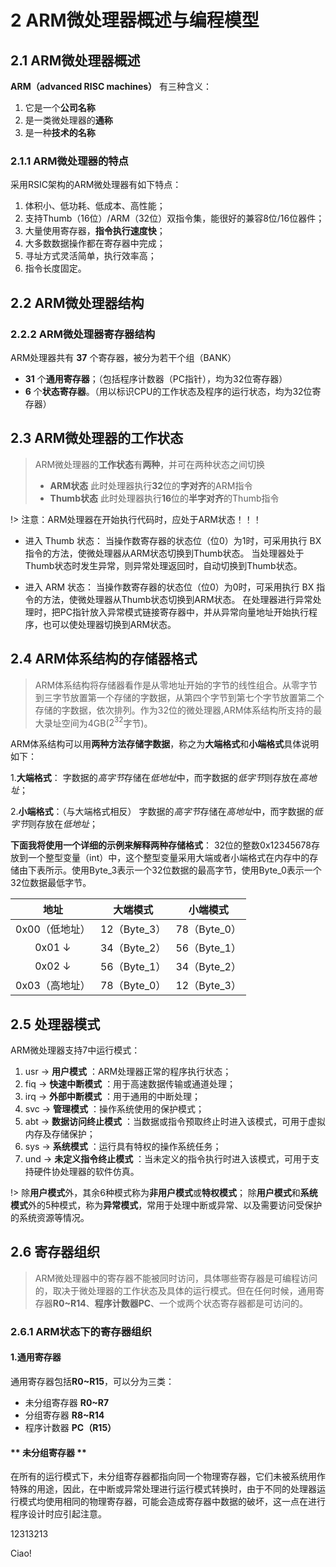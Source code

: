 # 2 ARM微处理器概述与编程模型

## 2.1 ARM微处理器概述

**ARM（advanced RISC machines）** 有三种含义：

1. 它是一个**公司名称**
2. 是一类微处理器的**通称**
3. 是一种**技术的名称**

### 2.1.1 ARM微处理器的特点

采用RSIC架构的ARM微处理器有如下特点：

1. 体积小、低功耗、低成本、高性能；
2. 支持Thumb（16位）/ARM（32位）双指令集，能很好的兼容8位/16位器件；
3. 大量使用寄存器，**指令执行速度快**；
4. 大多数数据操作都在寄存器中完成；
5. 寻址方式灵活简单，执行效率高；
6. 指令长度固定。

## 2.2 ARM微处理器结构

### 2.2.2 ARM微处理器寄存器结构

ARM处理器共有 **37** 个寄存器，被分为若干个组（BANK）

* **31** 个**通用寄存器**；（包括程序计数器（PC指针），均为32位寄存器）
* **6** 个**状态寄存器**。（用以标识CPU的工作状态及程序的运行状态，均为32位寄存器）

## 2.3 ARM微处理器的工作状态

> ARM微处理器的**工作状态**有**两种**，并可在两种状态之间切换
> * **ARM状态**    此时处理器执行**32**位的**字对齐**的ARM指令
> * **Thumb状态**  此时处理器执行**16**位的**半字对齐**的Thumb指令

!> 注意：ARM处理器在开始执行代码时，应处于ARM状态！！！

* 进入 Thumb 状态：
  当操作数寄存器的状态位（位0）为1时，可采用执行 BX 指令的方法，使微处理器从ARM状态切换到Thumb状态。
  当处理器处于Thumb状态时发生异常，则异常处理返回时，自动切换到Thumb状态。

* 进入 ARM 状态：
  当操作数寄存器的状态位（位0）为0时，可采用执行 BX 指令的方法，使微处理器从Thumb状态切换到ARM状态。
  在处理器进行异常处理时，把PC指针放入异常模式链接寄存器中，并从异常向量地址开始执行程序，也可以使处理器切换到ARM状态。

## 2.4 ARM体系结构的存储器格式

> ARM体系结构将存储器看作是从零地址开始的字节的线性组合。从零字节到三字节放置第一个存储的字数据，从第四个字节到第七个字节放置第二个存储的字数据，依次排列。作为32位的微处理器,ARM体系结构所支持的最大录址空间为4GB($2^{32}$字节)。

ARM体系结构可以用**两种方法存储字数据**，称之为**大端格式**和**小端格式**具体说明如下：

1.**大端格式**：
字数据的*高字节*存储在*低地址*中，而字数据的*低字节*则存放在*高地址*；

2.**小端格式**：（与大端格式相反）
字数据的*高字节*存储在*高地址*中，而字数据的*低字节*则存放在*低地址*；

**下面我将使用一个详细的示例来解释两种存储格式**：
32位的整数0x12345678存放到一个整型变量（int）中，这个整型变量采用大端或者小端格式在内存中的存储由下表所示。使用Byte_3表示一个32位数据的最高字节，使用Byte_0表示一个32位数据最低字节。

|地址|大端模式|小端模式|
|:--:|:--:|:--:|
0x00（低地址）|12（Byte_3）|78（Byte_0）
0x01 ↓|34（Byte_2）|56（Byte_1）
0x02 ↓|56（Byte_1）|34（Byte_2）
0x03（高地址）|78（Byte_0）|12（Byte_3）

## 2.5 处理器模式

ARM微处理器支持7中运行模式：

1. usr → **用户模式** ：ARM处理器正常的程序执行状态；
2. fiq → **快速中断模式** ：用于高速数据传输或通道处理；
3. irq → **外部中断模式** ：用于通用的中断处理；
4. svc → **管理模式** ：操作系统使用的保护模式；
5. abt → **数据访问终止模式** ：当数据或指令预取终止时进入该模式，可用于虚拟内存及存储保护；
6. sys → **系统模式** ：运行具有特权的操作系统任务；
7. und → **未定义指令终止模式** ：当未定义的指令执行时进入该模式，可用于支持硬件协处理器的软件仿真。

!> 除**用户模式**外，其余6种模式称为**非用户模式**或**特权模式**；
   除**用户模式**和**系统模式**外的5种模式，称为**异常模式**，常用于处理中断或异常、以及需要访问受保护的系统资源等情况。

## 2.6 寄存器组织

> ARM微处理器中的寄存器不能被同时访问，具体哪些寄存器是可编程访问的，取决于微处理器的工作状态及具体的运行模式。但在任何时候，通用寄存器**R0~R14**、**程序计数器PC**、一个或两个状态寄存器都是可访问的。

### 2.6.1 ARM状态下的寄存器组织

#### 1.通用寄存器

通用寄存器包括**R0~R15**，可以分为三类：

* 未分组寄存器 **R0~R7**
* 分组寄存器 **R8~R14**
* 程序计数器 **PC（R15）**

<!-- tabs:start -->
#### ** 未分组寄存器 **
在所有的运行模式下，未分组寄存器都指向同一个物理寄存器，它们未被系统用作特殊的用途，因此，在中断或异常处理进行运行模式转换时，由于不同的处理器运行模式均使用相同的物理寄存器，可能会造成寄存器中数据的破坏，这一点在进行程序设计时应引起注意。
<!-- tab:分组寄存器 -->
12313213
<!-- tab:程序计数器 -->
Ciao!
<!-- tabs:end -->